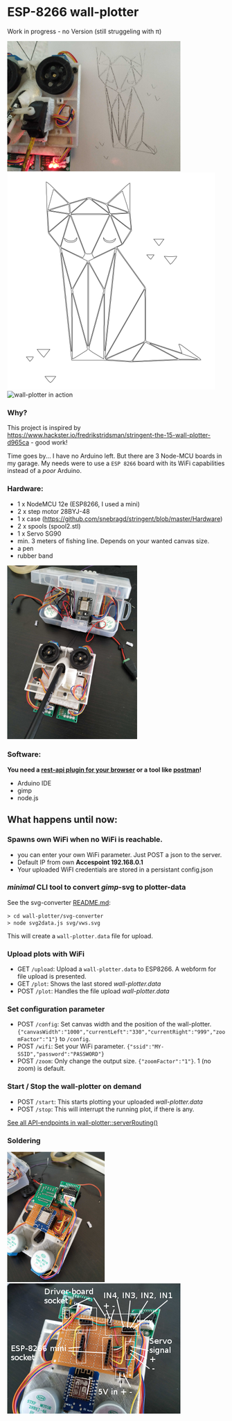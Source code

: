 # ESP-8266 wall-plotter
Work in progress - no Version (still struggeling with &pi;)

![wall-plotter after work](assets/wall-plotter-cat.png "ESP-8266 wall-plotter")
![The SVG](svg-converter/svg/cat.svg "The SVG template")
![wall-plotter in action](assets/wall-plotter-apng.png "ESP-8266 wall-plotter in action")

### Why?
This project is inspired by https://www.hackster.io/fredrikstridsman/stringent-the-15-wall-plotter-d965ca - good work!

Time goes by... I have no Arduino left. But there are 3 Node-MCU boards in my garage.
My needs were to use a `ESP 8266` board with its WiFi capabilities instead of a *poor* Arduino.


### Hardware:
- 1 x NodeMCU 12e (ESP8266, I used a mini)
- 2 x step motor 28BYJ-48
- 1 x case (https://github.com/snebragd/stringent/blob/master/Hardware)
- 2 x spools (spool2.stl)
- 1 x Servo SG90
- min. 3 meters of fishing line. Depends on your wanted canvas size.
- a pen
- rubber band

![wall-plotter after work](assets/wall-plotter-prototype.png "End of prototype")

### Software:
**You need a [rest-api plugin for your browser](https://github.com/RESTEDClient/RESTED) or a tool like [postman](https://www.getpostman.com/)!**
- Arduino IDE
- gimp
- node.js

## What happens until now:

### Spawns own WiFi when no WiFi is reachable. 
 - you can enter your own WiFi parameter. Just POST a json  to the server.
 - Default IP from own **Accespoint 192.168.0.1**
 - Your uploaded WiFI credentials are stored in a persistant config.json

### *minimal* CLI tool to convert *gimp*-svg to plotter-data 
See the svg-converter [README.md](svg-converter/README.md):

```
> cd wall-plotter/svg-converter 
> node svg2data.js svg/vws.svg
```

This will create a `wall-plotter.data` file for upload.


### Upload plots with WiFi 
 - GET `/upload`: Upload a `wall-plotter.data` to ESP8266. A webform for file upload is presented.
 - GET `/plot`: Shows the last stored *wall-plotter.data*
 - POST `/plot`: Handles the file upload *wall-plotter.data*
 
### Set configuration parameter
- POST `/config`: Set canvas width and the position of the wall-plotter. ```{"canvasWidth":"1000","currentLeft":"330","currentRight":"999","zoomFactor":"1"}``` to `/config`.
- POST `/wifi`: Set your WiFi parameter. ``` {"ssid":"MY-SSID","password":"PASSWORD"} ```
- POST `/zoom`: Only change the output size. ``` {"zoomFactor":"1"} ```. 1 (no zoom) is default. 

### Start / Stop the wall-plotter on demand
- POST `/start`: This starts plotting your uploaded *wall-plotter.data*
- POST `/stop`: This will interrupt the running plot, if there is any.


[See all API-endpoints in wall-plotter::serverRouting()](https://github.com/ivosdc/wall-plotter/blob/ec4a6ae48933ddb8831ab3e29a7f0a8e4150781f/server_control.ino#L174)



### Soldering
![wall-plotter board](assets/wall-plotter-board.png "Board")
![wall-plotter labeled](assets/wall-plotter-board-label.png "Sockets for ESP-8266 and stepper-driver.")

